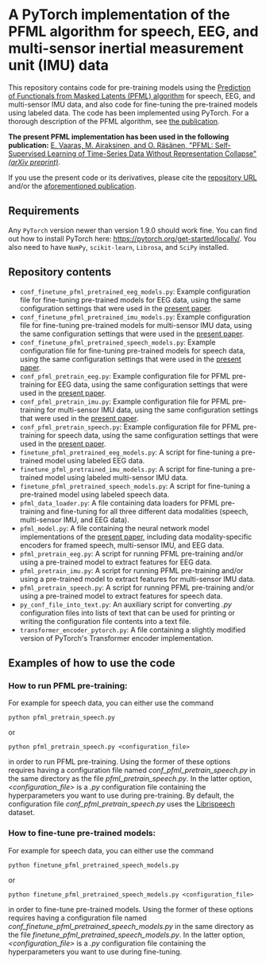 # A PyTorch implementation of the PFML algorithm for speech, EEG, and multi-sensor inertial measurement unit (IMU) data

This repository contains code for pre-training models using the [Prediction of Functionals from Masked Latents (PFML) algorithm](https://arxiv.org/abs/2411.10087) for speech, EEG, and multi-sensor IMU data, and also code for fine-tuning the pre-trained models using labeled data. The code has been implemented using PyTorch. For a thorough description of the PFML algorithm, see [the publication](https://arxiv.org/abs/2411.10087).

**The present PFML implementation has been used in the following publication:**
[E. Vaaras, M. Airaksinen, and O. Räsänen, "PFML: Self-Supervised Learning of Time-Series Data Without Representation Collapse" _(arXiv preprint)_](https://arxiv.org/abs/2411.10087).

If you use the present code or its derivatives, please cite the [repository URL](https://github.com/SPEECHCOG/PFML) and/or the [aforementioned publication](https://arxiv.org/abs/2411.10087).

## Requirements
Any `PyTorch` version newer than version 1.9.0 should work fine. You can find out how to install PyTorch here: https://pytorch.org/get-started/locally/. You also need to have `NumPy`, `scikit-learn`, `Librosa`, and `SciPy` installed.

## Repository contents
- `conf_finetune_pfml_pretrained_eeg_models.py`: Example configuration file for fine-tuning pre-trained models for EEG data, using the same configuration settings that were used in the [present paper](https://arxiv.org/abs/2411.10087).
- `conf_finetune_pfml_pretrained_imu_models.py`: Example configuration file for fine-tuning pre-trained models for multi-sensor IMU data, using the same configuration settings that were used in the [present paper](https://arxiv.org/abs/2411.10087).
- `conf_finetune_pfml_pretrained_speech_models.py`: Example configuration file for fine-tuning pre-trained models for speech data, using the same configuration settings that were used in the [present paper](https://arxiv.org/abs/2411.10087).
- `conf_pfml_pretrain_eeg.py`: Example configuration file for PFML pre-training for EEG data, using the same configuration settings that were used in the [present paper](https://arxiv.org/abs/2411.10087).
- `conf_pfml_pretrain_imu.py`: Example configuration file for PFML pre-training for multi-sensor IMU data, using the same configuration settings that were used in the [present paper](https://arxiv.org/abs/2411.10087).
- `conf_pfml_pretrain_speech.py`: Example configuration file for PFML pre-training for speech data, using the same configuration settings that were used in the [present paper](https://arxiv.org/abs/2411.10087).
- `finetune_pfml_pretrained_eeg_models.py`: A script for fine-tuning a pre-trained model using labeled EEG data.
- `finetune_pfml_pretrained_imu_models.py`: A script for fine-tuning a pre-trained model using labeled multi-sensor IMU data.
- `finetune_pfml_pretrained_speech_models.py`: A script for fine-tuning a pre-trained model using labeled speech data.
- `pfml_data_loader.py`: A file containing data loaders for PFML pre-training and fine-tuning for all three different data modalities (speech, multi-sensor IMU, and EEG data).
- `pfml_model.py`: A file containing the neural network model implementations of the [present paper](https://arxiv.org/abs/2411.10087), including data modality-specific encoders for framed speech, multi-sensor IMU, and EEG data.
- `pfml_pretrain_eeg.py`: A script for running PFML pre-training and/or using a pre-trained model to extract features for EEG data.
- `pfml_pretrain_imu.py`: A script for running PFML pre-training and/or using a pre-trained model to extract features for multi-sensor IMU data.
- `pfml_pretrain_speech.py`: A script for running PFML pre-training and/or using a pre-trained model to extract features for speech data.
- `py_conf_file_into_text.py`: An auxiliary script for converting _.py_ configuration files into lists of text that can be used for printing or writing the configuration file contents into a text file.
- `transformer_encoder_pytorch.py`: A file containing a slightly modified version of PyTorch's Transformer encoder implementation.


## Examples of how to use the code


### How to run PFML pre-training:
For example for speech data, you can either use the command
```
python pfml_pretrain_speech.py
```
or
```
python pfml_pretrain_speech.py <configuration_file>
```
in order to run PFML pre-training. Using the former of these options requires having a configuration file named _conf_pfml_pretrain_speech.py_ in the same directory as the file _pfml_pretrain_speech.py_. In the latter option, _<configuration_file>_ is a _.py_ configuration file containing the hyperparameters you want to use during pre-training. By default, the configuration file _conf_pfml_pretrain_speech.py_ uses the [Librispeech](https://www.openslr.org/12) dataset.

### How to fine-tune pre-trained models:
For example for speech data, you can either use the command
```
python finetune_pfml_pretrained_speech_models.py
```
or
```
python finetune_pfml_pretrained_speech_models.py <configuration_file>
```
in order to fine-tune pre-trained models. Using the former of these options requires having a configuration file named _conf_finetune_pfml_pretrained_speech_models.py_ in the same directory as the file _finetune_pfml_pretrained_speech_models.py_. In the latter option, _<configuration_file>_ is a _.py_ configuration file containing the hyperparameters you want to use during fine-tuning.
